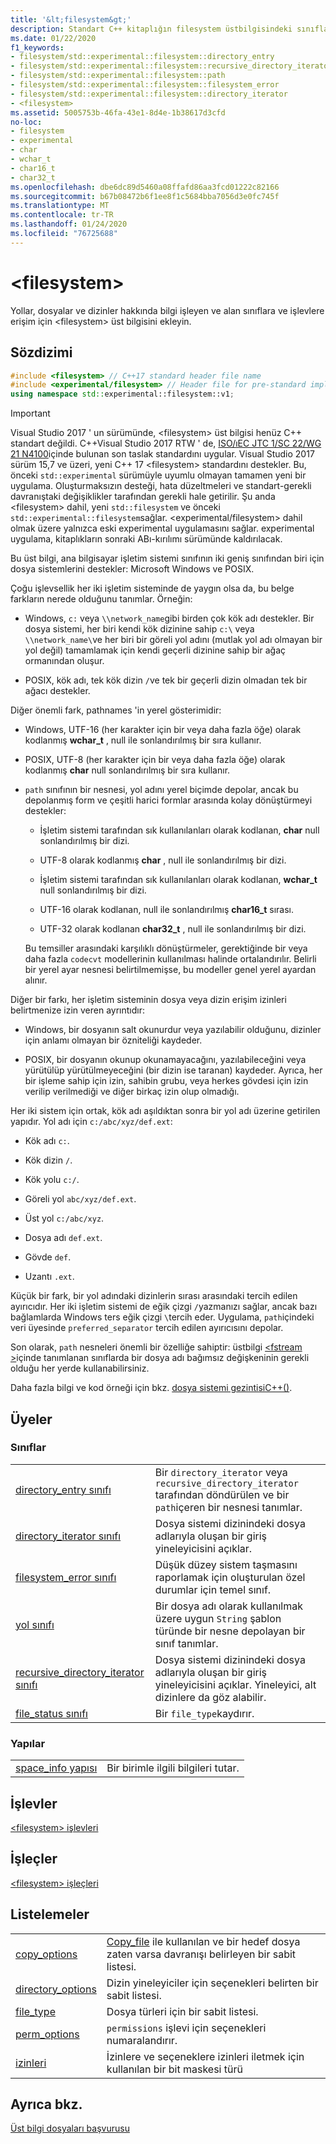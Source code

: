 ```yaml
---
title: '&lt;filesystem&gt;'
description: Standart C++ kitaplığın filesystem üstbilgisindeki sınıfları, işlevleri ve türleri açıklar.
ms.date: 01/22/2020
f1_keywords:
- filesystem/std::experimental::filesystem::directory_entry
- filesystem/std::experimental::filesystem::recursive_directory_iterator
- filesystem/std::experimental::filesystem::path
- filesystem/std::experimental::filesystem::filesystem_error
- filesystem/std::experimental::filesystem::directory_iterator
- <filesystem>
ms.assetid: 5005753b-46fa-43e1-8d4e-1b38617d3cfd
no-loc:
- filesystem
- experimental
- char
- wchar_t
- char16_t
- char32_t
ms.openlocfilehash: dbe6dc89d5460a08ffafd86aa3fcd01222c82166
ms.sourcegitcommit: b67b08472b6f1ee8f1c5684bba7056d3e0fc745f
ms.translationtype: MT
ms.contentlocale: tr-TR
ms.lasthandoff: 01/24/2020
ms.locfileid: "76725688"
---
```

# &lt;filesystem&gt;

Yollar, dosyalar ve dizinler hakkında bilgi işleyen ve alan sınıflara ve işlevlere erişim için &lt;filesystem> üst bilgisini ekleyin.

## <a name="syntax"></a>Sözdizimi

```cpp
#include <filesystem> // C++17 standard header file name
#include <experimental/filesystem> // Header file for pre-standard implementation
using namespace std::experimental::filesystem::v1;
```

> [!IMPORTANT]
> Visual Studio 2017 ' un sürümünde, \<filesystem> üst bilgisi henüz C++ standart değildi. C++Visual Studio 2017 RTW ' de, [ISO/ıEC JTC 1/SC 22/WG 21 N4100](http://www.open-std.org/jtc1/sc22/wg21/docs/papers/2014/n4100.pdf)içinde bulunan son taslak standardını uygular. Visual Studio 2017 sürüm 15,7 ve üzeri, yeni C++ 17 \<filesystem> standardını destekler.
> Bu, önceki `std::experimental` sürümüyle uyumlu olmayan tamamen yeni bir uygulama. Oluşturmaksızın desteği, hata düzeltmeleri ve standart-gerekli davranıştaki değişiklikler tarafından gerekli hale getirilir. Şu anda \<filesystem> dahil, yeni `std::filesystem` ve önceki `std::experimental::filesystem`sağlar. \<experimental/filesystem> dahil olmak üzere yalnızca eski experimental uygulamasını sağlar. experimental uygulama, kitaplıkların sonraki ABı-kırılımı sürümünde kaldırılacak.

Bu üst bilgi, ana bilgisayar işletim sistemi sınıfının iki geniş sınıfından biri için dosya sistemlerini destekler: Microsoft Windows ve POSIX.

Çoğu işlevsellik her iki işletim sisteminde de yaygın olsa da, bu belge farkların nerede olduğunu tanımlar. Örneğin:

- Windows, `c:` veya `\\network_name`gibi birden çok kök adı destekler. Bir dosya sistemi, her biri kendi kök dizinine sahip `c:\` veya `\\network_name\`ve her biri bir göreli yol adını (mutlak yol adı olmayan bir yol değil) tamamlamak için kendi geçerli dizinine sahip bir ağaç ormanından oluşur.

- POSIX, kök adı, tek kök dizin `/`ve tek bir geçerli dizin olmadan tek bir ağacı destekler.

Diğer önemli fark, pathnames 'in yerel gösterimidir:

- Windows, UTF-16 (her karakter için bir veya daha fazla öğe) olarak kodlanmış **wchar_t** , null ile sonlandırılmış bir sıra kullanır.

- POSIX, UTF-8 (her karakter için bir veya daha fazla öğe) olarak kodlanmış **char** null sonlandırılmış bir sıra kullanır.

- `path` sınıfının bir nesnesi, yol adını yerel biçimde depolar, ancak bu depolanmış form ve çeşitli harici formlar arasında kolay dönüştürmeyi destekler:

  - İşletim sistemi tarafından sık kullanılanları olarak kodlanan, **char** null sonlandırılmış bir dizi.

  - UTF-8 olarak kodlanmış **char** , null ile sonlandırılmış bir dizi.

  - İşletim sistemi tarafından sık kullanılanları olarak kodlanan, **wchar_t** null sonlandırılmış bir dizi.

  - UTF-16 olarak kodlanan, null ile sonlandırılmış **char16_t** sırası.

  - UTF-32 olarak kodlanan **char32_t** , null ile sonlandırılmış bir dizi.

  Bu temsiller arasındaki karşılıklı dönüştürmeler, gerektiğinde bir veya daha fazla `codecvt` modellerinin kullanılması halinde ortalandırılır. Belirli bir yerel ayar nesnesi belirtilmemişse, bu modeller genel yerel ayardan alınır.

Diğer bir farkı, her işletim sisteminin dosya veya dizin erişim izinleri belirtmenize izin veren ayrıntıdır:

- Windows, bir dosyanın salt okunurdur veya yazılabilir olduğunu, dizinler için anlamı olmayan bir özniteliği kaydeder.

- POSIX, bir dosyanın okunup okunamayacağını, yazılabileceğini veya yürütülüp yürütülmeyeceğini (bir dizin ise taranan) kaydeder. Ayrıca, her bir işleme sahip için izin, sahibin grubu, veya herkes gövdesi için izin verilip verilmediği ve diğer birkaç izin olup olmadığı.

Her iki sistem için ortak, kök adı aşıldıktan sonra bir yol adı üzerine getirilen yapıdır. Yol adı için `c:/abc/xyz/def.ext`:

- Kök adı `c:`.

- Kök dizin `/`.

- Kök yolu `c:/`.

- Göreli yol `abc/xyz/def.ext`.

- Üst yol `c:/abc/xyz`.

- Dosya adı `def.ext`.

- Gövde `def`.

- Uzantı `.ext`.

Küçük bir fark, bir yol adındaki dizinlerin sırası arasındaki tercih edilen ayırıcıdır. Her iki işletim sistemi de eğik çizgi `/`yazmanızı sağlar, ancak bazı bağlamlarda Windows ters eğik çizgi `\`tercih eder. Uygulama, `path`içindeki veri üyesinde `preferred_separator` tercih edilen ayırıcısını depolar.

Son olarak, `path` nesneleri önemli bir özelliğe sahiptir: üstbilgi [\<fstream >](fstream.md)içinde tanımlanan sınıflarda bir dosya adı bağımsız değişkeninin gerekli olduğu her yerde kullanabilirsiniz.

Daha fazla bilgi ve kod örneği için bkz. [dosya sistemi gezintisiC++()](../standard-library/file-system-navigation.md).

## <a name="members"></a>Üyeler

### <a name="classes"></a>Sınıflar

|||
|-|-|
|[directory_entry sınıfı](../standard-library/directory-entry-class.md)|Bir `directory_iterator` veya `recursive_directory_iterator` tarafından döndürülen ve bir `path`içeren bir nesnesi tanımlar.|
|[directory_iterator sınıfı](../standard-library/directory-iterator-class.md)|Dosya sistemi dizinindeki dosya adlarıyla oluşan bir giriş yineleyicisini açıklar.|
|[filesystem_error sınıfı](../standard-library/filesystem-error-class.md)|Düşük düzey sistem taşmasını raporlamak için oluşturulan özel durumlar için temel sınıf.|
|[yol sınıfı](../standard-library/path-class.md)|Bir dosya adı olarak kullanılmak üzere uygun `String` şablon türünde bir nesne depolayan bir sınıf tanımlar.|
|[recursive_directory_iterator sınıfı](../standard-library/recursive-directory-iterator-class.md)|Dosya sistemi dizinindeki dosya adlarıyla oluşan bir giriş yineleyicisini açıklar. Yineleyici, alt dizinlere da göz alabilir.|
|[file_status sınıfı](../standard-library/file-status-class.md)|Bir `file_type`kaydırır.|

### <a name="structs"></a>Yapılar

|||
|-|-|
|[space_info yapısı](../standard-library/space-info-structure.md)|Bir birimle ilgili bilgileri tutar.|

## <a name="functions"></a>İşlevler

[\<filesystem> işlevleri](../standard-library/filesystem-functions.md)

## <a name="operators"></a>İşleçler

[\<filesystem> işleçleri](../standard-library/filesystem-operators.md)

## <a name="enumerations"></a>Listelemeler

|||
|-|-|
|[copy_options](../standard-library/filesystem-enumerations.md#copy_options)|[Copy_file](../standard-library/filesystem-functions.md#copy_file) ile kullanılan ve bir hedef dosya zaten varsa davranışı belirleyen bir sabit listesi.|
|[directory_options](../standard-library/filesystem-enumerations.md#directory_options)|Dizin yineleyiciler için seçenekleri belirten bir sabit listesi.|
|[file_type](../standard-library/filesystem-enumerations.md#file_type)|Dosya türleri için bir sabit listesi.|
|[perm_options](../standard-library/filesystem-enumerations.md#perm_options)| `permissions` işlevi için seçenekleri numaralandırır. |
|[izinleri](../standard-library/filesystem-enumerations.md#perms)|İzinlere ve seçeneklere izinleri iletmek için kullanılan bir bit maskesi türü|

## <a name="see-also"></a>Ayrıca bkz.

[Üst bilgi dosyaları başvurusu](../standard-library/cpp-standard-library-header-files.md)
